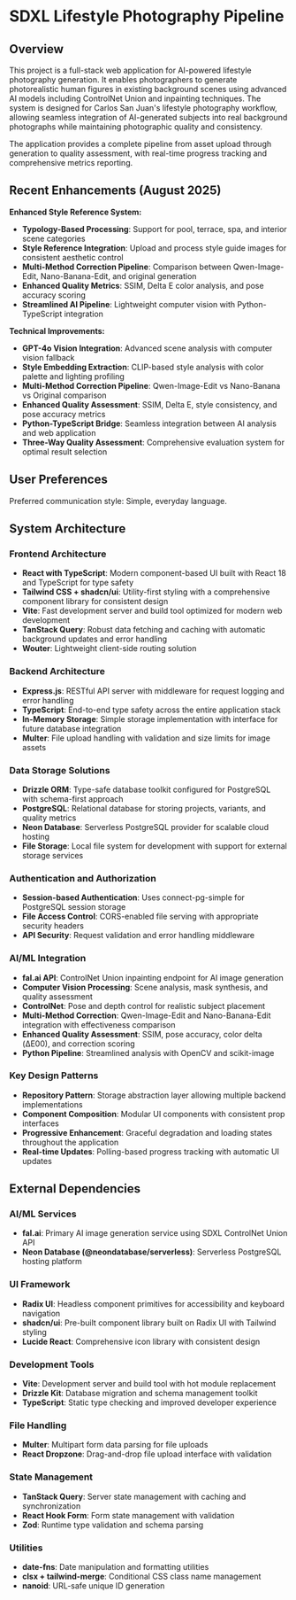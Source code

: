 # SDXL Lifestyle Photography Pipeline

## Overview

This project is a full-stack web application for AI-powered lifestyle photography generation. It enables photographers to generate photorealistic human figures in existing background scenes using advanced AI models including ControlNet Union and inpainting techniques. The system is designed for Carlos San Juan's lifestyle photography workflow, allowing seamless integration of AI-generated subjects into real background photographs while maintaining photographic quality and consistency.

The application provides a complete pipeline from asset upload through generation to quality assessment, with real-time progress tracking and comprehensive metrics reporting.

## Recent Enhancements (August 2025)

**Enhanced Style Reference System:**
- **Typology-Based Processing**: Support for pool, terrace, spa, and interior scene categories
- **Style Reference Integration**: Upload and process style guide images for consistent aesthetic control
- **Multi-Method Correction Pipeline**: Comparison between Qwen-Image-Edit, Nano-Banana-Edit, and original generation
- **Enhanced Quality Metrics**: SSIM, Delta E color analysis, and pose accuracy scoring
- **Streamlined AI Pipeline**: Lightweight computer vision with Python-TypeScript integration

**Technical Improvements:**
- **GPT-4o Vision Integration**: Advanced scene analysis with computer vision fallback
- **Style Embedding Extraction**: CLIP-based style analysis with color palette and lighting profiling
- **Multi-Method Correction Pipeline**: Qwen-Image-Edit vs Nano-Banana vs Original comparison
- **Enhanced Quality Assessment**: SSIM, Delta E, style consistency, and pose accuracy metrics
- **Python-TypeScript Bridge**: Seamless integration between AI analysis and web application
- **Three-Way Quality Assessment**: Comprehensive evaluation system for optimal result selection

## User Preferences

Preferred communication style: Simple, everyday language.

## System Architecture

### Frontend Architecture
- **React with TypeScript**: Modern component-based UI built with React 18 and TypeScript for type safety
- **Tailwind CSS + shadcn/ui**: Utility-first styling with a comprehensive component library for consistent design
- **Vite**: Fast development server and build tool optimized for modern web development
- **TanStack Query**: Robust data fetching and caching with automatic background updates and error handling
- **Wouter**: Lightweight client-side routing solution

### Backend Architecture
- **Express.js**: RESTful API server with middleware for request logging and error handling
- **TypeScript**: End-to-end type safety across the entire application stack
- **In-Memory Storage**: Simple storage implementation with interface for future database integration
- **Multer**: File upload handling with validation and size limits for image assets

### Data Storage Solutions
- **Drizzle ORM**: Type-safe database toolkit configured for PostgreSQL with schema-first approach
- **PostgreSQL**: Relational database for storing projects, variants, and quality metrics
- **Neon Database**: Serverless PostgreSQL provider for scalable cloud hosting
- **File Storage**: Local file system for development with support for external storage services

### Authentication and Authorization
- **Session-based Authentication**: Uses connect-pg-simple for PostgreSQL session storage
- **File Access Control**: CORS-enabled file serving with appropriate security headers
- **API Security**: Request validation and error handling middleware

### AI/ML Integration
- **fal.ai API**: ControlNet Union inpainting endpoint for AI image generation
- **Computer Vision Processing**: Scene analysis, mask synthesis, and quality assessment
- **ControlNet**: Pose and depth control for realistic subject placement
- **Multi-Method Correction**: Qwen-Image-Edit and Nano-Banana-Edit integration with effectiveness comparison
- **Enhanced Quality Assessment**: SSIM, pose accuracy, color delta (ΔE00), and correction scoring
- **Python Pipeline**: Streamlined analysis with OpenCV and scikit-image

### Key Design Patterns
- **Repository Pattern**: Storage abstraction layer allowing multiple backend implementations
- **Component Composition**: Modular UI components with consistent prop interfaces
- **Progressive Enhancement**: Graceful degradation and loading states throughout the application
- **Real-time Updates**: Polling-based progress tracking with automatic UI updates

## External Dependencies

### AI/ML Services
- **fal.ai**: Primary AI image generation service using SDXL ControlNet Union API
- **Neon Database (@neondatabase/serverless)**: Serverless PostgreSQL hosting platform

### UI Framework
- **Radix UI**: Headless component primitives for accessibility and keyboard navigation
- **shadcn/ui**: Pre-built component library built on Radix UI with Tailwind styling
- **Lucide React**: Comprehensive icon library with consistent design

### Development Tools
- **Vite**: Development server and build tool with hot module replacement
- **Drizzle Kit**: Database migration and schema management toolkit
- **TypeScript**: Static type checking and improved developer experience

### File Handling
- **Multer**: Multipart form data parsing for file uploads
- **React Dropzone**: Drag-and-drop file upload interface with validation

### State Management
- **TanStack Query**: Server state management with caching and synchronization
- **React Hook Form**: Form state management with validation
- **Zod**: Runtime type validation and schema parsing

### Utilities
- **date-fns**: Date manipulation and formatting utilities
- **clsx + tailwind-merge**: Conditional CSS class name management
- **nanoid**: URL-safe unique ID generation